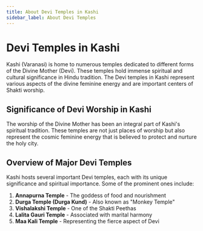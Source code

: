 ```yaml
---
title: About Devi Temples in Kashi
sidebar_label: About Devi Temples
---
```


# Devi Temples in Kashi

Kashi (Varanasi) is home to numerous temples dedicated to different forms of the Divine Mother (Devi). These temples hold immense spiritual and cultural significance in Hindu tradition. The Devi temples in Kashi represent various aspects of the divine feminine energy and are important centers of Shakti worship.

## Significance of Devi Worship in Kashi

The worship of the Divine Mother has been an integral part of Kashi's spiritual tradition. These temples are not just places of worship but also represent the cosmic feminine energy that is believed to protect and nurture the holy city.

## Overview of Major Devi Temples

Kashi hosts several important Devi temples, each with its unique significance and spiritual importance. Some of the prominent ones include:

1. **Annapurna Temple** - The goddess of food and nourishment
2. **Durga Temple (Durga Kund)** - Also known as "Monkey Temple"
3. **Vishalakshi Temple** - One of the Shakti Peethas
4. **Lalita Gauri Temple** - Associated with marital harmony
5. **Maa Kali Temple** - Representing the fierce aspect of Devi